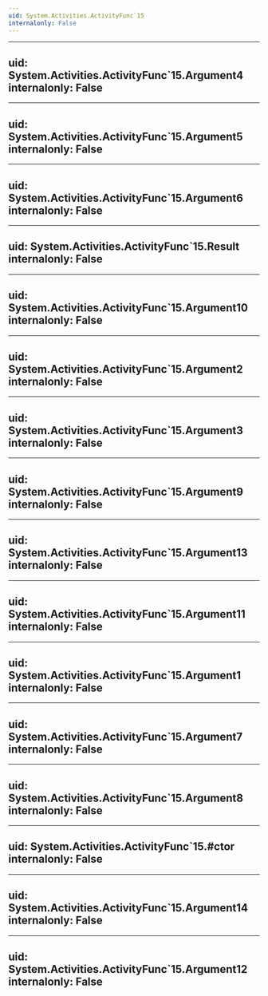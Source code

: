 ```yaml
---
uid: System.Activities.ActivityFunc`15
internalonly: False
---
```


---
uid: System.Activities.ActivityFunc`15.Argument4
internalonly: False
---

---
uid: System.Activities.ActivityFunc`15.Argument5
internalonly: False
---

---
uid: System.Activities.ActivityFunc`15.Argument6
internalonly: False
---

---
uid: System.Activities.ActivityFunc`15.Result
internalonly: False
---

---
uid: System.Activities.ActivityFunc`15.Argument10
internalonly: False
---

---
uid: System.Activities.ActivityFunc`15.Argument2
internalonly: False
---

---
uid: System.Activities.ActivityFunc`15.Argument3
internalonly: False
---

---
uid: System.Activities.ActivityFunc`15.Argument9
internalonly: False
---

---
uid: System.Activities.ActivityFunc`15.Argument13
internalonly: False
---

---
uid: System.Activities.ActivityFunc`15.Argument11
internalonly: False
---

---
uid: System.Activities.ActivityFunc`15.Argument1
internalonly: False
---

---
uid: System.Activities.ActivityFunc`15.Argument7
internalonly: False
---

---
uid: System.Activities.ActivityFunc`15.Argument8
internalonly: False
---

---
uid: System.Activities.ActivityFunc`15.#ctor
internalonly: False
---

---
uid: System.Activities.ActivityFunc`15.Argument14
internalonly: False
---

---
uid: System.Activities.ActivityFunc`15.Argument12
internalonly: False
---
